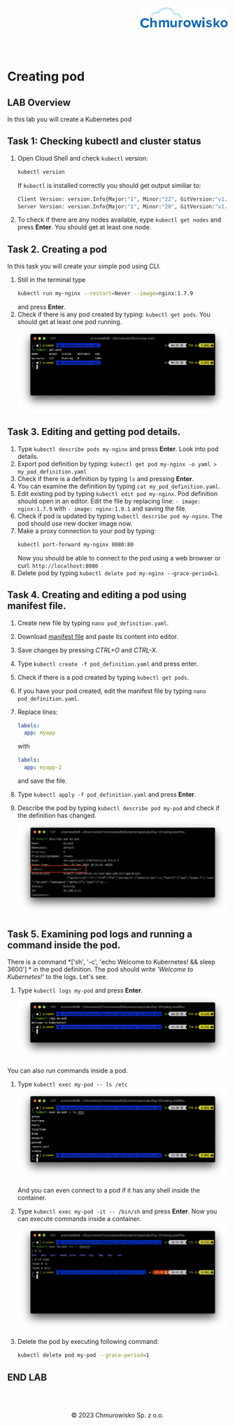 <img src="./img/logo.png" alt="Chmurowisko logo" width="200" align="right">
<br><br>
<br><br>
<br><br>

# Creating pod

## LAB Overview
  In this lab you will create a Kubernetes pod

## Task 1: Checking kubectl and cluster status

1. Open Cloud Shell and check `kubectl` version:

    ```bash
    kubectl version
    ```

    If `kubectl` is installed correctly you should get output similiar to:

    ```bash
    Client Version: version.Info{Major:"1", Minor:"22", GitVersion:"v1.22.2", GitCommit:"8b5a19147530eaac9476b0ab82980b4088bbc1b2", GitTreeState:"clean", BuildDate:"2021-09-15T21:38:50Z", GoVersion:"go1.16.8", Compiler:"gc", Platform:"linux/amd64"}
    Server Version: version.Info{Major:"1", Minor:"20", GitVersion:"v1.20.9", GitCommit:"8dc42052754bfacb111a0426830122dd9cc9cfa0", GitTreeState:"clean", BuildDate:"2021-08-31T00:01:04Z", GoVersion:"go1.15.14", Compiler:"gc", Platform:"linux/amd64"}
    ```

1. To check if there are any nodes available, eype ``kubectl get nodes`` and press **Enter**.
You should get at least one node.

## Task 2. Creating a pod
  In this task you will create your simple pod using CLI.

1. Still in the terminal type
   ```bash
   kubectl run my-nginx --restart=Never --image=nginx:1.7.9
   ``` 
   and press **Enter**.
1. Check if there is any pod created by typing: `kubectl get pods`.
   You should get at least one pod running.
   ![img](./img/get_pods.png)

## Task 3. Editing and getting pod details.

1. Type `kubectl describe pods my-nginx` and press **Enter**. Look into pod details.
1. Export pod definition by typing: `kubectl get pod my-nginx -o yaml > my_pod_definition.yaml`
1. Check if there is a definition by typing `ls` and pressing **Enter**.
1. You can examine the definition by typing `cat my_pod_definition.yaml`.
1. Edit existing pod by typing `kubectl edit pod my-nginx`.
   Pod definition should open in an editor. Edit the file by replacing line:
   `- image: nginx:1.7.9` with `- image: nginx:1.9.1` and saving the file.
1. Check if pod is updated by typing `kubectl describe pod my-nginx`. The pod should use new docker image now.
1. Make a proxy connection to your pod by typing:
   ```bash
   kubectl port-forward my-nginx 8080:80
   ```
   Now you should be able to connect to the pod using a web browser or curl. `http://localhost:8080`
1. Delete pod by typing ``kubectl delete pod my-nginx --grace-period=1``.

## Task 4. Creating and editing a pod using manifest file.

1. Create new file by typing `nano pod_definition.yaml`.
1. Download [manifest file](./files/pod_definition.yaml) and paste its content into editor.
1. Save changes by pressing *CTRL+O* and *CTRL-X*.
1. Type `kubectl create -f pod_definition.yaml` and press enter.
1. Check if there is a pod created by typing `kubectl get pods`.
1. If you have your pod created, edit the manifest file by typing `nano pod_definition.yaml`.
1. Replace lines:

   ```yaml 
   labels:
     app: myapp
   ```
   with
   ```yaml
   labels:
     app: myapp-2
   ```
   and save the file.
1. Type `kubectl apply -f pod_definition.yaml` and press **Enter**.
1. Describe the pod by typing `kubectl describe pod my-pod` and check if the definition has changed.
   ![img](./img/pod_definition_changed.png)

## Task 5. Examining pod logs and running a command inside the pod.
   There is a command *['sh', '-c', 'echo Welcome to Kubernetes! && sleep 3600'] * in the pod definition. The pod should write *'Welcome to Kubernetes!'* to the logs. Let's see.

1. Type `kubectl logs my-pod` and press **Enter**.
   ![img](./img/logs.png)

You can also run commands inside a pod.

1. Type `kubectl exec my-pod -- ls /etc`
   ![img](./img/exec.png)

   And you can even connect to a pod if it has any shell inside the container.

1. Type `kubectl exec my-pod -it -- /bin/sh` and press **Enter**.
   Now you can execute commands inside a container.
   ![img](./img/connect.png)

1. Delete the pod by executing following command:
   ```bash
   kubectl delete pod my-pod --grace-period=1
   ```

## END LAB

<br><br>

<center><p>&copy; 2023 Chmurowisko Sp. z o.o.<p></center>
